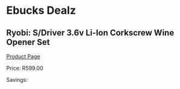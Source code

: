 
# Ebucks Dealz
## Ryobi: S/Driver 3.6v Li-Ion Corkscrew Wine Opener Set
[Product Page](https://www.ebucks.com/web/shop/productSelected.do?prodId=1155330735&catId=714962196)

Price: R599.00

Savings: 


	
